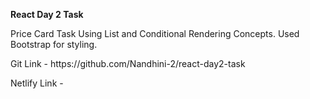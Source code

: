 <strong>React Day 2 Task</strong>

<p>Price Card Task Using List and Conditional Rendering Concepts. Used Bootstrap for styling.</p>

<p>Git Link - https://github.com/Nandhini-2/react-day2-task</p>

<p>Netlify Link - </p>

